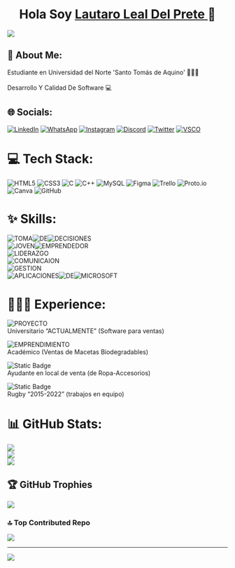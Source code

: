 <div align="center">
  <h1 align> Hola Soy <a href="https://www.linkedin.com/in/lauldp"> Lautaro Leal Del Prete </a> 👋 </h1>
</div>
<img src= "https://media.licdn.com/dms/image/v2/D4E16AQG_2jjRv-XTbg/profile-displaybackgroundimage-shrink_350_1400/profile-displaybackgroundimage-shrink_350_1400/0/1724442967015?e=1732147200&v=beta&t=8QX6CEQ1aCX1STW36itD6n-ukGXkawvsgrzhAoITfLs">

## 💫 About Me:
Estudiante en Universidad del Norte 'Santo Tomás de Aquino' 👨🏻‍🎓​<br><br>Desarrollo Y Calidad De Software 💻​


## 🌐 Socials:
[![LinkedIn](https://img.shields.io/badge/LinkedIn-%230077B5.svg?logo=linkedin&logoColor=white)](https://www.linkedin.com/in/lauldp)  [![WhatsApp](https://img.shields.io/badge/WhatsApp-Mensajes?style=plastic&logo=whatsapp&logoColor=white&color=gren&cacheSeconds=Toma%20De%20Decisions%20)](https://Wa.me/543813399463)  [![Instagram](https://img.shields.io/badge/Instagram-%23E4405F.svg?logo=Instagram&logoColor=white&style=red)](https://www.instagram.com/lautaro_leall)  [![Discord](https://img.shields.io/badge/Discord-%237289DA.svg?logo=discord&logoColor=white)](https://discord.gg/lautaro_leall)  [![Twitter](https://img.shields.io/badge/Twitter-black.svg?logo=X&logoColor=white)](https://x.com/lautaro_leall)   [![VSCO](https://img.shields.io/badge/VSCO-Fotos?style=plastic&logo=vsco&logoColor=white&color=black&cacheSeconds=Toma%20De%20Decisions%20)](https://vsco.co/lauti02/gallery)

# 💻 Tech Stack:
![HTML5](https://img.shields.io/badge/html5-%23E34F26.svg?style=for-the-badge&logo=html5&logoColor=white)  ![CSS3](https://img.shields.io/badge/css3-%231572B6.svg?style=for-the-badge&logo=css3&logoColor=white)  ![C](https://img.shields.io/badge/c-%2300599C.svg?style=for-the-badge&logo=c&logoColor=white)  ![C++](https://img.shields.io/badge/c++-%2300599C.svg?style=for-the-badge&logo=c%2B%2B&logoColor=white)  ![MySQL](https://img.shields.io/badge/mysql-4479A1.svg?style=for-the-badge&logo=mysql&logoColor=white)  ![Figma](https://img.shields.io/badge/figma-%23F24E1E.svg?style=for-the-badge&logo=figma&logoColor=white)   ![Trello](https://img.shields.io/badge/Trello-%23026AA7.svg?style=for-the-badge&logo=Trello&logoColor=white)  ![Proto.io](https://img.shields.io/badge/Proto.io-161637?style=for-the-badge&logo=proto.io&logoColor=00e5ff)  ![Canva](https://img.shields.io/badge/Canva-%2300C4CC.svg?style=for-the-badge&logo=Canva&logoColor=white)   ![GitHub](https://img.shields.io/badge/github-%23121011.svg?style=for-the-badge&logo=github&logoColor=white) 

# ✨​ Skills:
![TOMA](https://img.shields.io/badge/TOMA-AA?style=for-the-badge&logoColor=white&color=black&cacheSeconds=Toma%20De%20Decisions%20)![DE](https://img.shields.io/badge/DE-AA?style=for-the-badge&logoColor=white&color=black&cacheSeconds=Toma%20De%20Decisions%20)![DECISIONES](https://img.shields.io/badge/DECISIONES-AA?style=for-the-badge&logoColor=white&color=black&cacheSeconds=Toma%20De%20Decisions%20)<br>![JOVEN](https://img.shields.io/badge/JOVEN-AA?style=for-the-badge&logoColor=white&color=black&cacheSeconds=Toma%20De%20Decisions%20)![EMPRENDEDOR](https://img.shields.io/badge/EMPRENDEDOR-AA?style=for-the-badge&logoColor=white&color=black&cacheSeconds=Toma%20De%20Decisions%20)<br>![LIDERAZGO](https://img.shields.io/badge/LIDERAZGO-AA?style=for-the-badge&logoColor=white&color=grey&cacheSeconds=Toma%20De%20Decisions%20)<br>![COMUNICAION](https://img.shields.io/badge/COMUNICACION-AA?style=for-the-badge&logoColor=white&color=grey&cacheSeconds=Toma%20De%20Decisions%20)<br>![ GESTION](https://img.shields.io/badge/GESTION-AA?style=for-the-badge&logoColor=white&color=white&cacheSeconds=Toma%20De%20Decisions%20)<br>![APLICACIONES](https://img.shields.io/badge/APLICACIONES-AA?style=for-the-badge&logoColor=white&color=white&cacheSeconds=Toma%20De%20Decisions%20)![DE](https://img.shields.io/badge/DE-AA?style=for-the-badge&logoColor=white&color=white&cacheSeconds=Toma%20De%20Decisions%20)![MICROSOFT](https://img.shields.io/badge/MICROSOFT-AA?style=for-the-badge&logoColor=white&color=white&cacheSeconds=Toma%20De%20Decisions%20)

# ​​🧑🏻‍💼​ Experience:
 ![PROYECTO](https://img.shields.io/badge/PROYECTO%3A-dark%20red?style=for-the-badge&logoSize=amd&labelColor=dark%20&color=purple)<br>
 Universitario “ACTUALMENTE” (Software
 para ventas)<br>
 
 ![EMPRENDIMIENTO](https://img.shields.io/badge/EMPRENDIMIENTO%3A-dark%20red?style=for-the-badge&logoSize=amd&labelColor=dark%20&color=purple)<br>
 Académico (Ventas de Macetas
 Biodegradables)<br>
 
 ![Static Badge](https://img.shields.io/badge/FAMILIAR%3A-dark%20red?style=for-the-badge&logoSize=amd&labelColor=dark%20&color=purple)<br>
 Ayudante en local de venta (de
 Ropa-Accesorios)<br>
 
![Static Badge](https://img.shields.io/badge/ACTIVIDAD-DEPORTIVA%3A-%3A?style=for-the-badge&logoSize=amd&labelColor=purple%20&color=purple%20)<br>
 Rugby “2015-2022” (trabajos en
 equipo)


# 📊 GitHub Stats:
![](https://github-readme-stats.vercel.app/api?username=LautaroLeall&theme=neon&hide_border=false&include_all_commits=true&count_private=true)<br/>
![](https://github-readme-streak-stats.herokuapp.com/?user=LautaroLeall&theme=neon&hide_border=false)<br/>
![](https://github-readme-stats.vercel.app/api/top-langs/?username=LautaroLeall&theme=neon&hide_border=false&include_all_commits=true&count_private=true&layout=compact)

## 🏆 GitHub Trophies
![](https://github-profile-trophy.vercel.app/?username=LautaroLeall&theme=tokyonight&no-frame=true&no-bg=false&margin-w=4)

### 🔝 Top Contributed Repo
![](https://github-contributor-stats.vercel.app/api?username=LautaroLeall&limit=5&theme=dark&combine_all_yearly_contributions=true)

---
[![](https://visitcount.itsvg.in/api?id=LautaroLeall&icon=8&color=0)](https://visitcount.itsvg.in)

<!-- Proudly created with GPRM ( https://gprm.itsvg.in ) -->
